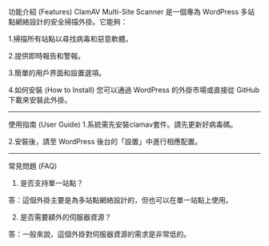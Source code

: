 功能介紹 (Features)
ClamAV Multi-Site Scanner 是一個專為 WordPress 多站點網絡設計的安全掃描外掛。它能夠：

1.掃描所有站點以尋找病毒和惡意軟體。

2.提供即時報告和警報。

3.簡單的用戶界面和設置選項。

4.如何安裝 (How to Install)
您可以通過 WordPress 的外掛市場或直接從 GitHub 下載來安裝此外掛。

--------------------------------------------------------------------------
使用指南 (User Guide)
1.系統需先安裝clamav套件。請先更新好病毒碼。

2.安裝後，請至 WordPress 後台的「設置」中進行相應配置。


-------------------------------------------------------------------------
常見問題 (FAQ)
1. 是否支持單一站點？

答：這個外掛主要是為多站點網絡設計的，但也可以在單一站點上使用。

2. 是否需要額外的伺服器資源？

答：一般來說，這個外掛對伺服器資源的需求是非常低的。
